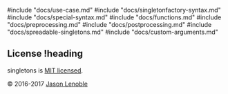 #include "docs/use-case.md"
#include "docs/singletonfactory-syntax.md"
#include "docs/special-syntax.md"
#include "docs/functions.md"
#include "docs/preprocessing.md"
#include "docs/postprocessing.md"
#include "docs/spreadable-singletons.md"
#include "docs/custom-arguments.md"

## License !heading

singletons is [MIT licensed](./LICENSE).

© 2016-2017 [Jason Lenoble](mailto:jason.lenoble@gmail.com)
